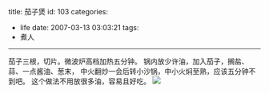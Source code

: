 title: 茄子煲
id: 103
categories:
  - life
date: 2007-03-13 03:03:21
tags:
  - 煮人
---

茄子三根，切片。微波炉高档加热五分钟。
锅内放少许油，加入茄子，搁盐、蒜、一点酱油、葱末，
中火翻炒一会后转小沙锅，中小火焖至熟，应该五分钟不到吧。
这个做法不用放很多油，容易且好吃。
![](http://tkfiles.storage.msn.com/x1pweEKJdJ5FuV0O6wozykjMGd_ktDD5S5GKTnKqlsmzqgc1FOUh0u-Su-fihZmFF9_GdLVtR-QInK2FSyPu8oypz8-JCoNu0rJVNwKk-4hJVA)